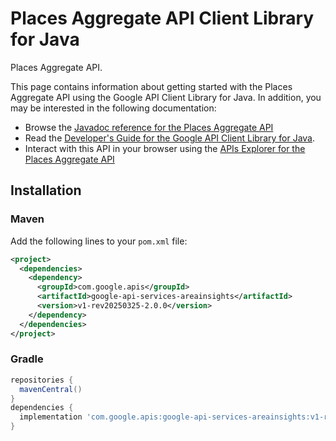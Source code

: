 # Places Aggregate API Client Library for Java

Places Aggregate API.

This page contains information about getting started with the Places Aggregate API
using the Google API Client Library for Java. In addition, you may be interested
in the following documentation:

* Browse the [Javadoc reference for the Places Aggregate API][javadoc]
* Read the [Developer's Guide for the Google API Client Library for Java][google-api-client].
* Interact with this API in your browser using the [APIs Explorer for the Places Aggregate API][api-explorer]

## Installation

### Maven

Add the following lines to your `pom.xml` file:

```xml
<project>
  <dependencies>
    <dependency>
      <groupId>com.google.apis</groupId>
      <artifactId>google-api-services-areainsights</artifactId>
      <version>v1-rev20250325-2.0.0</version>
    </dependency>
  </dependencies>
</project>
```

### Gradle

```gradle
repositories {
  mavenCentral()
}
dependencies {
  implementation 'com.google.apis:google-api-services-areainsights:v1-rev20250325-2.0.0'
}
```

[javadoc]: https://googleapis.dev/java/google-api-services-areainsights/latest/index.html
[google-api-client]: https://github.com/googleapis/google-api-java-client/
[api-explorer]: https://developers.google.com/apis-explorer/#p/areainsights/v1/
